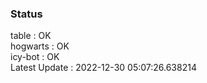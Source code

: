 ### Status


table : OK  
hogwarts : OK  
icy-bot : OK  
Latest Update : 2022-12-30 05:07:26.638214
